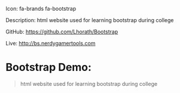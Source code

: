 Icon: fa-brands fa-bootstrap

Description: html website used for learning bootstrap during college

GitHub: https://github.com/Lhorath/Bootstrap

Live: http://bs.nerdygamertools.com

# Bootstrap Demo:
> html website used for learning bootstrap during college
